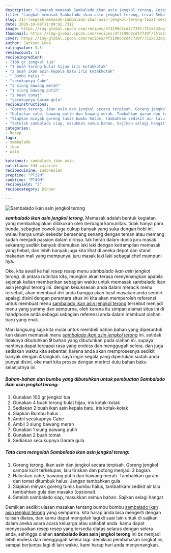 ```yaml
---
description: "Langkah memasak Sambalado ikan asin jengkol terong, Lezat Sekali"
title: "Langkah memasak Sambalado ikan asin jengkol terong, Lezat Sekali"
slug: 317-langkah-memasak-sambalado-ikan-asin-jengkol-terong-lezat-sekali
date: 2020-10-08T11:09:02.731Z
image: https://img-global.cpcdn.com/recipes/4f3199d3cd47739f/751x532cq70/sambalado-ikan-asin-jengkol-terong-foto-resep-utama.jpg
thumbnail: https://img-global.cpcdn.com/recipes/4f3199d3cd47739f/751x532cq70/sambalado-ikan-asin-jengkol-terong-foto-resep-utama.jpg
cover: https://img-global.cpcdn.com/recipes/4f3199d3cd47739f/751x532cq70/sambalado-ikan-asin-jengkol-terong-foto-resep-utama.jpg
author: Jackson Love
ratingvalue: 3.5
reviewcount: 11
recipeingredient:
- "100 gr jengkol tua"
- "4 buah terong bulat hijau iris kotakkotak"
- "2 buah ikan asin kepala batu iris kotakkotak"
- " Bumbu halus "
- "secukupnya Cabe"
- "3 siung bawang merah"
- "1 siung bawang putih"
- "2 buah tomat"
- "secukupnya Garam gula"
recipeinstructions:
- "Goreng terong, ikan asin dan jengkol secara terpisah. Goreng jengkol sampai kulit terkelupas, lalu tiriskan dan potong menjadi 3 bagian."
- "Haluskan cabe, bawang putih dan bawang merah. Tambahkan garam dan tomat ditumbuk halus. Jangan tambahkan gula"
- "Siapkan minyak goreng tumis bumbu halus, tambahkam sedikit air lalu tambahkan gula dan masako (opsional)."
- "Setelah sambalado siap, masukkan semua bahan. Sajikan selagi hangat"
categories:
- Resep
tags:
- sambalado
- ikan
- asin

katakunci: sambalado ikan asin 
nutrition: 244 calories
recipecuisine: Indonesian
preptime: "PT22M"
cooktime: "PT49M"
recipeyield: "3"
recipecategory: Dinner

---
```



![Sambalado ikan asin jengkol terong](https://img-global.cpcdn.com/recipes/4f3199d3cd47739f/751x532cq70/sambalado-ikan-asin-jengkol-terong-foto-resep-utama.jpg)

<b><i>sambalado ikan asin jengkol terong</i></b>, Memasak adalah bentuk kegiatan yang membahagiakan dilakukan oleh berbagai komunitas. tidak hanya para bunda, sebagian cowok juga cukup banyak yang suka dengan hobi ini. walau hanya untuk sekedar bersenang senang dengan teman atau memang sudah menjadi passion dalam dirinya. tak heran dalam dunia juru masak sekarang sedikit banyak ditemukan laki laki dengan ketrampilan memasak yang hebat, dan lebih banyak juga kita lihat di aneka depot dan stand makanan mall yang mempunyai juru masak laki laki sebagai chef mumpuni nya.

Oke, kita awali ke hal resep resep menu <i>sambalado ikan asin jengkol terong</i>. di antara rutinitas kita, mungkin akan terasa menyenangkan apabila sejenak kalian memberikan sebagian waktu untuk memasak sambalado ikan asin jengkol terong ini. dengan kesuksesan anda dalam meracik menu tersebut, akan membuat diri anda bangga akan hasil masakan anda sendiri. apalagi disini dengan perantara situs ini kita akan memperoleh referensi untuk membuat menu <u>sambalado ikan asin jengkol terong</u> tersebut menjadi menu yang yummy dan sempurna, oleh karena itu simpan alamat situs ini di handphone anda sebagai sebagian referensi anda dalam membuat olahan baru yang enak.




Mari langsung saja kita mulai untuk membeli bahan bahan yang diperuntuk kan dalam memasak menu <u><i>sambalado ikan asin jengkol terong</i></u> ini. setidak tidaknya dibutuhkan <b>9</b> bahan yang dibutuhkan pada olahan ini. supaya nantinya dapat tercapai rasa yang endess dan menggugah selera. dan juga sediakan waktu kita sebentar, karena anda akan memprosesnya sedikit banyak dengan <b>4</b> langkah. saya ingin segala yang diperlukan sudah anda punyai disini, oke mari kita proses dengan merinci dulu bahan baku selanjutnya ini.

<!--inarticleads1-->

##### Bahan-bahan dan bumbu yang dibutuhkan untuk pembuatan Sambalado ikan asin jengkol terong:

1. Gunakan 100 gr jengkol tua
1. Gunakan 4 buah terong bulat hijau, iris kotak-kotak
1. Sediakan 2 buah ikan asin kepala batu, iris kotak-kotak
1. Siapkan  Bumbu halus :
1. Ambil secukupnya Cabe
1. Ambil 3 siung bawang merah
1. Gunakan 1 siung bawang putih
1. Gunakan 2 buah tomat
1. Sediakan secukupnya Garam gula




<!--inarticleads2-->

##### Tata cara mengolah Sambalado ikan asin jengkol terong:

1. Goreng terong, ikan asin dan jengkol secara terpisah. Goreng jengkol sampai kulit terkelupas, lalu tiriskan dan potong menjadi 3 bagian.
1. Haluskan cabe, bawang putih dan bawang merah. Tambahkan garam dan tomat ditumbuk halus. Jangan tambahkan gula
1. Siapkan minyak goreng tumis bumbu halus, tambahkam sedikit air lalu tambahkan gula dan masako (opsional).
1. Setelah sambalado siap, masukkan semua bahan. Sajikan selagi hangat




Demikian sedikit ulasan masakan tentang bumbu bumbu <u>sambalado ikan asin jengkol terong</u> yang sempurna. kita harap anda bisa mengerti dengan tulisan diatas, dan kamu dapat mengolah lagi di saat lain untuk di sajikan dalam aneka acara acara keluarga atau sahabat anda. kamu dapat menyesuaikan resep resep yang tersedia diatas selaras dengan selera anda, sehingga olahan <b>sambalado ikan asin jengkol terong</b> ini bs menjadi lebih endess dan menggugah selera lagi. demikian pembahasan singkat ini, sampai berjumpa lagi di lain waktu. kami harap hari anda menyenangkan.
